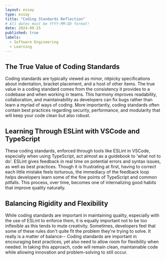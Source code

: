 ```yaml
---
layout: essay
type: essay
title: "Coding Standards Reflection"
# All dates must be YYYY-MM-DD format!
date: 2024-09-25
published: true
labels:
  - Software Engineering
  - Learning
---
```



## The True Value of Coding Standards
Coding standards are typically viewed as minor, nitpicky specifications about indentation, bracket placement, and a host of other items. The true value in a coding standard comes from the consistency it provides to a codebase and when working in teams. This harmony improves readability, collaboration, and maintainability as developers can fix bugs rather than learn a myriad of ways of coding. More importantly, coding standards often contain best practices regarding security, performance, and modularity that will keep your code clean but also robust.

## Learning Through ESLint with VSCode and TypeScript
These coding standards, enforced through tools like ESLint in VSCode, especially when using TypeScript, act almost as a guidebook to 'what not to do'. ESLint gives feedback in real time on potential errors and syntax issues, as well as best practices. Though it is frustrating at first, having to correct each little mistake feels torturous, the immediacy of the feedback loop helps developers learn some of the fine points of TypeScript and common pitfalls. This process, over time, becomes one of internalizing good habits that improve quality naturally.

## Balancing Rigidity and Flexibility
While coding standards are important in maintaining quality, especially with the use of ESLint to enforce them, it is equally important not to be too inflexible as this tends to mute creativity. Sometimes, developers feel that some of these rules don't quite fit the problem they're trying to solve. It really is a matter of balance-- Coding standards are important in encouraging best practices, yet also need to allow room for flexibility when needed. In taking this approach, code will remain clean, maintainable code while allowing innovation and problem-solving to still occur.

